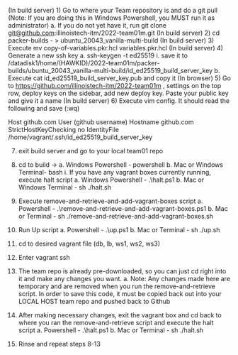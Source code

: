 ﻿(In build server) 1) Go to where your Team repository is and do a git pull (Note: If you are doing this in Windows Powershell, you MUST run it as administrator)
   a. If you do not yet have it, run git clone git@github.com:illinoistech-itm/2022-team01m.git
(In build server) 2) cd packer-builds - > ubuntu_20043_vanilla-multi-build
(In build server) 3) Execute mv copy-of-variables.pkr.hcl variables.pkr.hcl
(In build server) 4) Generate a new ssh key
   a. ssh-keygen -t ed25519
		i. save it to /datadisk1/home/(HAWKID)/2022-team01m/packer-builds/ubuntu_20043_vanilla-multi-build/id_ed25519_build_server_key
   b. Execute cat id_ed25519_build_server_key.pub and copy it
(In browser) 5) Go to https://github.com/illinoistech-itm/2022-team01m , settings on the top row, deploy keys on the sidebar, add new deploy key. Paste your public key and give it a name
(In build server) 6) Execute vim config. It should read the following and save (:wq)

Host github.com
   User (github username)
   Hostname github.com
	StrictHostKeyChecking no
	IdentityFile /home/vagrant/.ssh/id_ed25519_build_server_key

7) exit build server and go to your local team01 repo
8) cd to build -> 
   a. Windows Powershell - powershell
   b. Mac or Windows Terminal- bash
      i. If you have any vagrant boxes currently running, execute halt script
         a. Windows Powershell - .\halt.ps1
         b. Mac or Windows Terminal - sh ./halt.sh 

9) Execute remove-and-retrieve-and-add-vagrant-boxes script 
   a. Powershell - .\remove-and-retrieve-and-add-vagrant-boxes.ps1
   b. Mac or Terminal - sh ./remove-and-retrieve-and-add-vagrant-boxes.sh
10) Run Up script
   a. Powershell - .\up.ps1
   b. Mac or Terminal - sh ./up.sh
11) cd to desired vagrant file (db, lb, ws1, ws2, ws3)
12) Enter vagrant ssh
13) The team repo is already pre-downloaded, so you can just cd right into it and make any changes you want.
   a. Note: Any changes made here are temporary and are removed when you run the remove-and-retrieve script. In order to save this code, it must be copied back out into your LOCAL HOST team repo and pushed back to Github
14) After making necessary changes, exit the vagrant box and cd back to where you ran the remove-and-retrieve script and execute the halt script
   a. Powershell - .\halt.ps1
   b. Mac or Terminal - sh ./halt.sh
15) Rinse and repeat steps 8-13

